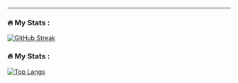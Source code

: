 ---

### :fire: My Stats :
[![GitHub Streak](http://github-readme-streak-stats.herokuapp.com?user=Miguely101&theme=dark&hide_border=true&border_radius=5&card_width=500&type=png)](https://git.io/streak-stats)
### :fire: My Stats :
[![Top Langs](https://github-readme-stats.vercel.app/api/top-langs/?username=Miguely101&layout=compact&theme=vision-friendly-dark)](https://github.com/anuraghazra/github-readme-stats)
